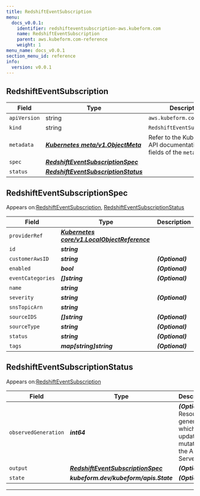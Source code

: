 ```yaml
---
title: RedshiftEventSubscription
menu:
  docs_v0.0.1:
    identifier: redshifteventsubscription-aws.kubeform.com
    name: RedshiftEventSubscription
    parent: aws.kubeform.com-reference
    weight: 1
menu_name: docs_v0.0.1
section_menu_id: reference
info:
  version: v0.0.1
---
```


## RedshiftEventSubscription
| Field | Type | Description |
| ------ | ----- | ----------- |
| `apiVersion` | string | `aws.kubeform.com/v1alpha1` |
|    `kind` | string | `RedshiftEventSubscription` |
| `metadata` | ***[Kubernetes meta/v1.ObjectMeta](https://kubernetes.io/docs/reference/generated/kubernetes-api/v1.13/#objectmeta-v1-meta)***|Refer to the Kubernetes API documentation for the fields of the `metadata` field.|
| `spec` | ***[RedshiftEventSubscriptionSpec](#redshifteventsubscriptionspec)***||
| `status` | ***[RedshiftEventSubscriptionStatus](#redshifteventsubscriptionstatus)***||
## RedshiftEventSubscriptionSpec

Appears on:[RedshiftEventSubscription](#redshifteventsubscription), [RedshiftEventSubscriptionStatus](#redshifteventsubscriptionstatus)

| Field | Type | Description |
| ------ | ----- | ----------- |
| `providerRef` | ***[Kubernetes core/v1.LocalObjectReference](https://kubernetes.io/docs/reference/generated/kubernetes-api/v1.13/#localobjectreference-v1-core)***||
| `id` | ***string***||
| `customerAwsID` | ***string***| ***(Optional)*** |
| `enabled` | ***bool***| ***(Optional)*** |
| `eventCategories` | ***[]string***| ***(Optional)*** |
| `name` | ***string***||
| `severity` | ***string***| ***(Optional)*** |
| `snsTopicArn` | ***string***||
| `sourceIDS` | ***[]string***| ***(Optional)*** |
| `sourceType` | ***string***| ***(Optional)*** |
| `status` | ***string***| ***(Optional)*** |
| `tags` | ***map[string]string***| ***(Optional)*** |
## RedshiftEventSubscriptionStatus

Appears on:[RedshiftEventSubscription](#redshifteventsubscription)

| Field | Type | Description |
| ------ | ----- | ----------- |
| `observedGeneration` | ***int64***| ***(Optional)*** Resource generation, which is updated on mutation by the API Server.|
| `output` | ***[RedshiftEventSubscriptionSpec](#redshifteventsubscriptionspec)***| ***(Optional)*** |
| `state` | ***kubeform.dev/kubeform/apis.State***| ***(Optional)*** |
---
